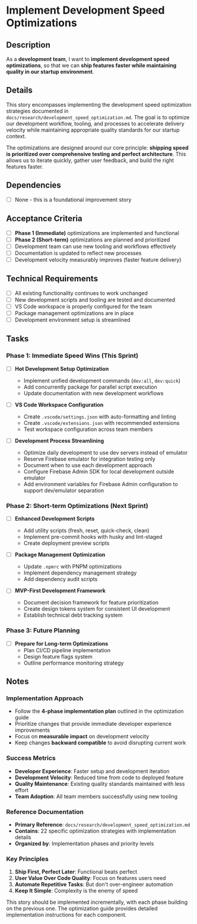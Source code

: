 # Implement Development Speed Optimizations

## Description
As a **development team**, I want to **implement development speed optimizations**, so that we can **ship features faster while maintaining quality in our startup environment**.

## Details
This story encompasses implementing the development speed optimization strategies documented in `docs/research/development_speed_optimization.md`. The goal is to optimize our development workflow, tooling, and processes to accelerate delivery velocity while maintaining appropriate quality standards for our startup context.

The optimizations are designed around our core principle: **shipping speed is prioritized over comprehensive testing and perfect architecture**. This allows us to iterate quickly, gather user feedback, and build the right features faster.

## Dependencies
- [ ] None - this is a foundational improvement story

## Acceptance Criteria
- [ ] **Phase 1 (Immediate)** optimizations are implemented and functional
- [ ] **Phase 2 (Short-term)** optimizations are planned and prioritized
- [ ] Development team can use new tooling and workflows effectively
- [ ] Documentation is updated to reflect new processes
- [ ] Development velocity measurably improves (faster feature delivery)

## Technical Requirements
- [ ] All existing functionality continues to work unchanged
- [ ] New development scripts and tooling are tested and documented
- [ ] VS Code workspace is properly configured for the team
- [ ] Package management optimizations are in place
- [ ] Development environment setup is streamlined

## Tasks

### Phase 1: Immediate Speed Wins (This Sprint)
- [ ] **Hot Development Setup Optimization**
  - Implement unified development commands (`dev:all`, `dev:quick`)
  - Add concurrently package for parallel script execution
  - Update documentation with new development workflows

- [ ] **VS Code Workspace Configuration**
  - Create `.vscode/settings.json` with auto-formatting and linting
  - Create `.vscode/extensions.json` with recommended extensions
  - Test workspace configuration across team members

- [ ] **Development Process Streamlining**
  - Optimize daily development to use dev servers instead of emulator
  - Reserve Firebase emulator for integration testing only
  - Document when to use each development approach
  - Configure Firebase Admin SDK for local development outside emulator
  - Add environment variables for Firebase Admin configuration to support dev/emulator separation

### Phase 2: Short-term Optimizations (Next Sprint)
- [ ] **Enhanced Development Scripts**
  - Add utility scripts (fresh, reset, quick-check, clean)
  - Implement pre-commit hooks with husky and lint-staged
  - Create deployment preview scripts

- [ ] **Package Management Optimization**
  - Update `.npmrc` with PNPM optimizations
  - Implement dependency management strategy
  - Add dependency audit scripts

- [ ] **MVP-First Development Framework**
  - Document decision framework for feature prioritization
  - Create design tokens system for consistent UI development
  - Establish technical debt tracking system

### Phase 3: Future Planning
- [ ] **Prepare for Long-term Optimizations**
  - Plan CI/CD pipeline implementation
  - Design feature flags system
  - Outline performance monitoring strategy

## Notes

### Implementation Approach
- Follow the **4-phase implementation plan** outlined in the optimization guide
- Prioritize changes that provide immediate developer experience improvements
- Focus on **measurable impact** on development velocity
- Keep changes **backward compatible** to avoid disrupting current work

### Success Metrics
- **Developer Experience**: Faster setup and development iteration
- **Development Velocity**: Reduced time from code to deployed feature
- **Quality Maintenance**: Existing quality standards maintained with less effort
- **Team Adoption**: All team members successfully using new tooling

### Reference Documentation
- **Primary Reference**: `docs/research/development_speed_optimization.md`
- **Contains**: 22 specific optimization strategies with implementation details
- **Organized by**: Implementation phases and priority levels

### Key Principles
1. **Ship First, Perfect Later**: Functional beats perfect
2. **User Value Over Code Quality**: Focus on features users need
3. **Automate Repetitive Tasks**: But don't over-engineer automation
4. **Keep It Simple**: Complexity is the enemy of speed

This story should be implemented incrementally, with each phase building on the previous one. The optimization guide provides detailed implementation instructions for each component. 